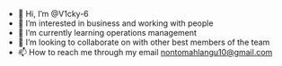 - 👋 Hi, I’m @V1cky-6
- 👀 I’m interested in business and working with people 
- 🌱 I’m currently learning operations management 
- 💞️ I’m looking to collaborate on with other best members of the team 
- 📫 How to reach me through my email nontomahlangu10@gmail.com

<!---
V1cky-6/V1cky-6 is a ✨ special ✨ repository because its `README.md` (this file) appears on your GitHub profile.
You can click the Preview link to take a look at your changes.
--->
